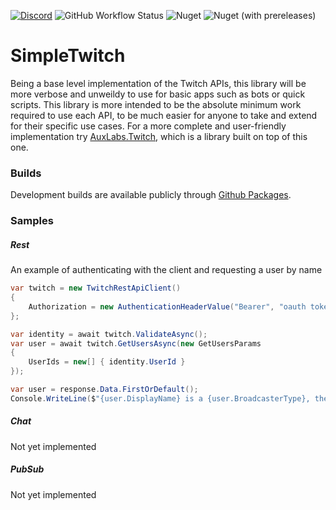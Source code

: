 [![Discord](https://discordapp.com/api/guilds/257698577894080512/widget.png)](https://discord.gg/yd8x2wM) 
![GitHub Workflow Status](https://img.shields.io/github/actions/workflow/status/AuxLabs/SimpleTwitch/unit_testing.yml?logo=github) 
![Nuget](https://img.shields.io/nuget/v/AuxLabs.SimpleTwitch?logo=nuget) 
![Nuget (with prereleases)](https://img.shields.io/nuget/vpre/AuxLabs.SimpleTwitch?logo=nuget)

# SimpleTwitch

Being a base level implementation of the Twitch APIs, this library will be more verbose and unweildy to use for basic apps such as bots or quick scripts. This library is more intended to be the absolute minimum work required to use each API, to be much easier for anyone to take and extend for their specific use cases. For a more complete and user-friendly implementation try [AuxLabs.Twitch](https://github.com/AuxLabs/Twitch), which is a library built on top of this one.

### Builds

Development builds are available publicly through [Github Packages](https://github.com/orgs/AuxLabs/packages?repo_name=SimpleTwitch).

### Samples

##### Rest
An example of authenticating with the client and requesting a user by name
```csharp
var twitch = new TwitchRestApiClient()
{
    Authorization = new AuthenticationHeaderValue("Bearer", "oauth token")
};

var identity = await twitch.ValidateAsync();
var user = await twitch.GetUsersAsync(new GetUsersParams
{
    UserIds = new[] { identity.UserId }
});

var user = response.Data.FirstOrDefault();
Console.WriteLine($"{user.DisplayName} is a {user.BroadcasterType}, their account was created on {user.CreatedAt}.");
```

##### Chat
Not yet implemented

##### PubSub
Not yet implemented

